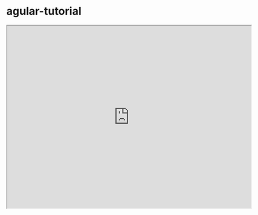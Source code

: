 # agular-tutorial

<iframe src="http://showterm.io/someurl" width="640" height="480" style="display:block; margin: 0 auto;">&nbsp;</iframe>
